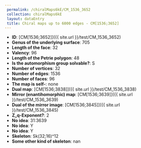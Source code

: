 ```yaml
--- 
 permalink: /chiralMaps6kE/CM_1536_3652 
 collection: chiralMaps6kE
 layout: dataEntry
 title: Chiral maps up to 6000 edges - CM[1536;3652]
---
```


- **ID**: [CM[1536;3652]]({{ site.url }}/test/CM_1536_3652)
- **Genus of the underlying surface**: 705
- **Length of the face**: 32
- **Valency**: 96
- **Length of the Petrie polygon**: 48
- **Is the automorphism group solvable?**: S
- **Number of vertices**: 32
- **Number of edges**: 1536
- **Number of faces**: 96
- **The map is self-**: none
- **Dual map**: [CM[1536;3838]]({{ site.url }}/test/CM_1536_3838)
- **Mirror (enantihomorphic) map**: [CM[1536;3639]]({{ site.url }}/test/CM_1536_3639)
- **Dual of the mirror image**: [CM[1536;3845]]({{ site.url }}/test/CM_1536_3845)
- **Z_q-Exponent?**: 2
- **No idea**:  31:3639
- **No idea**: Y
- **No idea**: Y
- **Skeleton**: Sk(32;16)^12
- **Some other kind of skeleton**: nan
